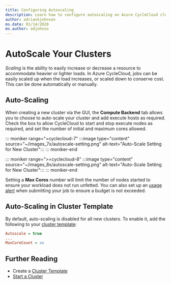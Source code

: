 ```yaml
---
title: Configuring Autoscaling
description: Learn how to configure autoscaling on Azure CycleCloud clusters. Scaling lets you easily increase or decrease a resource to accommodate heavier or lighter loads.
author: adriankjohnson
ms.date: 01/14/2020
ms.author: adjohnso
---
```


# AutoScale Your Clusters

*Scaling* is the ability to easily increase or decrease a resource to accommodate heavier or lighter loads. In Azure CycleCloud, jobs can be easily scaled up when the load increases, or scaled down to conserve cost. This can be done automatically or manually.

## Auto-Scaling

When creating a new cluster via the GUI, the **Compute Backend** tab allows you to choose to auto-scale your cluster and add execute hosts as required. Check the box to allow CycleCloud to start and stop execute nodes as required, and set the number of initial and maximum cores allowed.

::: moniker range="=cyclecloud-7"
:::image type="content" source="~/images_7x/autoscale-setting.png" alt-text="Auto-Scale Setting for New Cluster":::
::: moniker-end

::: moniker range=">=cyclecloud-8"
:::image type="content" source="~/images_8x/autoscale-setting.png" alt-text="Auto-Scale Setting for New Cluster":::
::: moniker-end

Setting a **Max Cores** number will limit the number of nodes started to ensure your workload does not run unfetted. You can also set up an [usage alert](~/concepts/usage-tracking.md) when submitting your job to ensure a budget is not exceeded.

## Auto-Scaling in Cluster Template

By default, auto-scaling is disabled for all new clusters. To enable it, add the following to your [cluster template](cluster-templates.md):

``` ini
Autoscale = true
...
MaxCoreCount = xx
```

## Further Reading

* Create a [Cluster Template](cluster-templates.md)
* [Start a Cluster](start-cluster.md)
